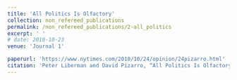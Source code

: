 ```yaml
---
title: 'All Politics Is Olfactory'
collection: non_refereed_publications
permalink: /non_refereed_publications/2-all_politics
excerpt: ' '
# date: 2010-10-23
venue: 'Journal 1'

paperurl: 'https://www.nytimes.com/2010/10/24/opinion/24pizarro.html' 
citation: 'Peter Liberman and David Pizarro, “All Politics Is Olfactory” [Op-Ed], <i>The New York Times</i>, October 23, 2010, p. WK12.'
---
```



<!-- [Read paper here](http://www.foreignaffairs.com/articles/141036/peter-liberman-and-julie-a-george/will-conquest-pdf) -->

<!-- Recommended citation: Your Name, You. (2009). "Paper Title Number 1." <i>Journal 1</i>. 1(1). -->

